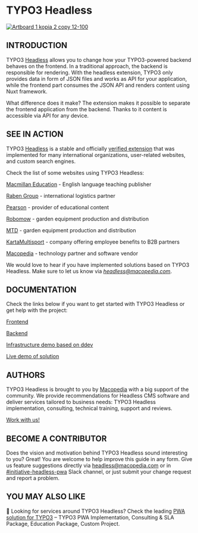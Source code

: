 # TYPO3 Headless

[![Artboard 1 kopia 2 copy 12-100](https://user-images.githubusercontent.com/110533329/195363160-da91523b-71ed-4356-a521-c46a369d1b7f.jpg)](https://macopedia.com/products/typo3-headless-and-pwa?utm_source=GitHub)

## INTRODUCTION

TYPO3 [Headless](https://github.com/TYPO3-Headless/headless) allows you to change how your TYPO3-powered backend behaves on the frontend. In a traditional approach, the backend is responsible for rendering. With the headless extension, TYPO3 only provides data in form of JSON files and works as API for your application, while the frontend part consumes the JSON API and renders content using Nuxt framework.

What difference does it make?
The extension makes it possible to separate the frontend application from the backend. Thanks to it content is accessible via API for any device.

## SEE IN ACTION

TYPO3 [Headless](https://github.com/TYPO3-Headless/headless) is a stable and officially [verified extension](https://typo3.com/typo3-cms/verified-extensions-integrations-for-typo3/extensions/headless-extension-for-typo3) that was implemented for many international organizations, user-related websites, and custom search engines.

Check the list of some websites using TYPO3 Headless:

[Macmillan Education](https://www.macmillanenglish.com/) -
English language teaching publisher

[Raben Group](https://www.raben-group.com/) -
international logistics partner

[Pearson](https://www.pearson.pl/) -
provider of educational content

[Robomow](https://robomow.com/) -
garden equipment production and distribution

[MTD](https://mtd-en.com/) -
garden equipment production and distribution

[KartaMultisport](https://www.kartamultisport.pl/en/) -
company offering employee benefits to B2B partners

[Macopedia](https://macopedia.com/) -
technology partner and software vendor

We would love to hear if you have implemented solutions based on TYPO3 Headless. Make sure to let us know via *headless@macopedia.com*.

## DOCUMENTATION

Check the links below if you want to get started with TYPO3 Headless or get help with the project:

[Frontend](https://typo3-headless.github.io/nuxt-typo3/)

[Backend](https://docs.typo3.org/p/friendsoftypo3/headless/main/en-us/Index.html)

[Infrastructure demo based on ddev](https://github.com/TYPO3-Headless/pwa-demo)

[Live demo of solution](https://demo.t3pwa.com/)

## AUTHORS

TYPO3 Headless is brought to you by [Macopedia](https://macopedia.com/?utm_source=GitHub) with a big support of the community. We provide recommendations for Headless CMS software and deliver services tailored to business needs: TYPO3 Headless implementation, consulting, technical training, support and reviews. 

[Work with us!](https://macopedia.com/products/t3-headless?utm_source=GitHub)

## BECOME A CONTRIBUTOR

Does the vision and motivation behind TYPO3 Headless sound interesting to you? Great! You are welcome to help improve this guide in any form. Give us feature suggestions directly via headless@macopedia.com or in [#initiative-headless-pwa](https://typo3.slack.com/archives/CDJK80WV6) Slack channel, or just submit your change request and report a problem.

## YOU MAY ALSO LIKE
:pushpin: Looking for services around TYPO3 Headless? Check the leading [PWA solution for TYPO3](https://t3pwa.com/?utm_source=GitHub) – TYPO3 PWA Implementation, Consulting & SLA Package, Education Package, Custom Project.

